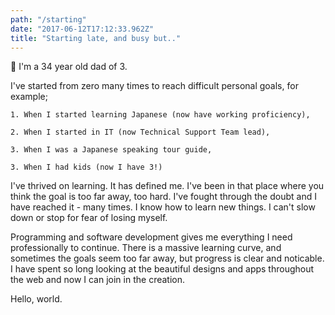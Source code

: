 ```yaml
---
path: "/starting"
date: "2017-06-12T17:12:33.962Z"
title: "Starting late, and busy but.."
---
```


&#128304; I'm a 34 year old dad of 3.

I've started from zero many times to reach difficult personal goals, for example;

    1. When I started learning Japanese (now have working proficiency),

    2. When I started in IT (now Technical Support Team lead),
    
    3. When I was a Japanese speaking tour guide,
    
    3. When I had kids (now I have 3!)


I've thrived on learning.  It has defined me.  I've been in that place where you think the goal is too far away, too hard. I've fought through the doubt and I have reached it - many times. I know how to learn new things. I can't slow down or stop for fear of losing myself.

Programming and software development gives me everything I need professionally to continue.  There is a massive learning curve, and sometimes the goals seem too far away, but progress is clear and noticable. I have spent so long looking at the beautiful designs and apps throughout the web and now I can join in the creation.
 
Hello, world.